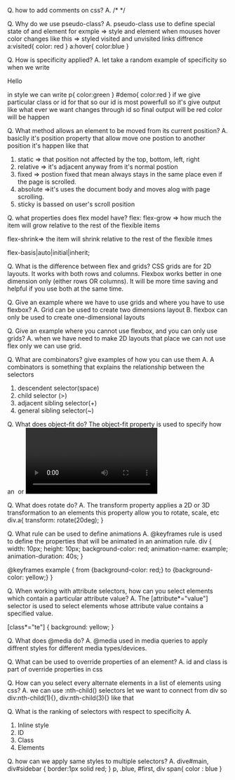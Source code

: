 Q. how to add comments on css?
A.  /*   */

Q. Why do we use pseudo-class?
A. pseudo-class use to define special state of and element
   for exmple
=> style and element when mouses hover color changes      like this
=> styled visited and unvisited links diffrence
a:visited{
    color: red
}
a:hover{
    color:blue
}

Q. How is specificity applied?
A. let take a random example of specificity so 
   when we write 
   <p id="demo">Hello</p>
   in style we can write
   p{
      color:green
   }
   #demo{
       color:red
   }
   if we give particular class or id for that 
   so our id is most powerfull so
   it's give output like what ever we want changes through
   id 
   so final output will be red color will be happen

Q. What method allows an element to be moved from its current position?
A. basiclly it's position property that allow move one postion to another position 
it's happen like that 
1. static
=> that position not affected by the top, bottom, left, right
2. relative
=> it's adjacent anyway from it's normal postion
3. fixed
=> postion fixed that mean always stays in the same place even if the page is scrolled.
4. absolute
=>it's uses the document body and moves alog with page scrolling. 
5. sticky
is bassed on user's scroll position

Q. what properties does flex model have?
flex: 
flex-grow => how much the item will grow relative to the rest of the flexible items

flex-shrink=> the item will shrink relative to the 
rest of the flexible itmes

flex-basis|auto|initial|inherit;

Q. What is the difference between flex and grids?
CSS grids are for 2D layouts. It works with both rows and columns. Flexbox works better in one dimension only (either rows OR columns). It will be more time saving and helpful if you use both at the same time.

Q. Give an example where we have to use grids and where you have to use flexbox?
A. Grid can be used to create two dimensions layout
B. flexbox can only be used to create one-dimensional layouts

Q. Give an example where you cannot use flexbox, and you can only use grids?
A. when we have need to make 2D layouts that place we can not use flex only we can use grid.

Q. What are combinators? give examples of how you can use them
A. A combinators is something that explains the relationship between the selectors
1. descendent selector(space)
2. child selector (>)
3. adjacent sibling selector(+)
4. general sibling selector(~)

Q. What does object-fit do?
The object-fit property is used to specify how an <img> or <video> should be resized to fit its container.

Q. What does rotate do?
A. The transform property applies a 2D or 3D transformation to an elements this property allow you to rotate, scale, etc
div.a{
    transform: rotate(20deg);
}

Q. What rule can be used to define animations
A. @keyframes rule is used to define the properties that will be animated in an animation rule.
div {
  width: 10px;
  height: 10px;
  background-color: red;
  animation-name: example;
  animation-duration: 40s;
}

@keyframes example {
  from {background-color: red;}
  to {background-color: yellow;}
}

Q. When working with attribute selectors, how can you select elements which contain a particular attribute value?
A. The [attribute*="value"] selector is used to select elements whose attribute value contains a specified value.

[class*="te"] {
  background: yellow;
}

Q. What does @media do?
A. @media used in media queries to apply diffrent styles for different media types/devices.

Q. What can be used to override properties of an element?
A. id and class is part of override properties in css

Q. How can you select every alternate elements in a list of elements using css?
A. we can use :nth-child() selectors
let we want to connect from div
so div:nth-child(1){},  div:nth-child(3){} like that

Q. What is the ranking of selectors with respect to specificity
A.
1. Inline style
2. ID
3. Class
4. Elements

Q. how can we apply same styles to multiple selectors?
A. dive#main, div#sidebar {
    border:1px solid red;
  }
  p, .blue, #first, div span{ color : blue }









